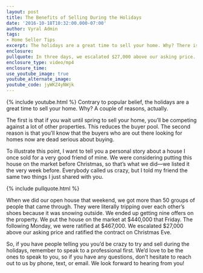 ```yaml
---
layout: post
title: The Benefits of Selling During the Holidays
date: '2016-10-18T10:32:00.000-07:00'
author: Vyral Admin
tags:
- Home Seller Tips
excerpt: The holidays are a great time to sell your home. Why? There is less inventory to compete against the buyers looking for properties are far more serious about buying.
enclosure:
pullquote: In three days, we escalated $27,000 above our asking price.
enclosure_type: video/mp4
enclosure_time:
use_youtube_image: true
youtube_alternate_image:
youtube_code: jyWKZ4yNWjk
---
```

{% include youtube.html %}
Contrary to popular belief, the holidays are a great time to sell your home. Why? A couple of reasons, actually.

The first is that if you wait until spring to sell your home, you’ll be competing against a lot of other properties. This reduces the buyer pool. The second reason is that you’ll know that the buyers who are out there looking for homes now are dead serious about buying.

To illustrate this point, I want to tell you a personal story about a house I once sold for a very good friend of mine. We were considering putting this house on the market before Christmas, so that’s what we did—we listed it the very week before. Everybody called us crazy, but I told my friend the same two things I just shared with you.

{% include pullquote.html %}

When we did our open house that weekend, we got more than 50 groups of people that came through. They were literally tripping over each other’s shoes because it was snowing outside. We ended up getting nine offers on the property. We put the house on the market at $440,000 that Friday. The following Monday, we were ratified at $467,000. We escalated $27,000 above our asking price and ratified the contract on Christmas Eve.

So, if you have people telling you you’d be crazy to try and sell during the holidays, remember to speak to a professional first. We’d love to be the ones to speak to you, so if you have any questions, don’t hesitate to reach out to us by phone, text, or email. We look forward to hearing from you!
